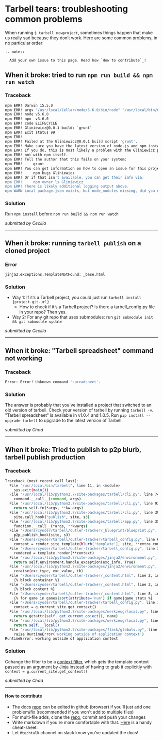 # Tarbell tears: troubleshooting common problems

When running `$ tarbell newproject`, sometimes things happen that make us really sad because they don’t work. Here are some common problems, in no particular order:

```eval_rst
.. note::

  Add your own issue to this page. Read how `How to contribute`_!
```

## When it broke: tried to run `npm run build && npm run watch`

### Traceback

```sh
npm ERR! Darwin 15.5.0
npm ERR! argv "/usr/local/Cellar/node/5.6.0/bin/node" "/usr/local/bin/npm" "run" "build"
npm ERR! node v5.6.0
npm ERR! npm  v3.6.0
npm ERR! code ELIFECYCLE
npm ERR! Gliniewicz@0.0.1 build: `grunt`
npm ERR! Exit status 99
npm ERR!
npm ERR! Failed at the Gliniewicz@0.0.1 build script 'grunt'.
npm ERR! Make sure you have the latest version of node.js and npm installed.
npm ERR! If you do, this is most likely a problem with the Gliniewicz package,
npm ERR! not with npm itself.
npm ERR! Tell the author that this fails on your system:
npm ERR!     grunt
npm ERR! You can get information on how to open an issue for this project with:
npm ERR!     npm bugs Gliniewicz
npm ERR! Or if that isn't available, you can get their info via:
npm ERR!     npm owner ls Gliniewicz
npm ERR! There is likely additional logging output above.
npm WARN Local package.json exists, but node_modules missing, did you mean to install?
```
### Solution

Run `npm install` before `npm run build && npm run watch`

_submitted by Cecilia_

----------

## When it broke: running `tarbell publish` on a cloned project

### Error 

```sh
jinja2.exceptions.TemplateNotFound: _base.html
``````

### Solution 

- Way 1: If it’s a Tarbell project, you could just run `tarbell install {project-git-url}`
    * How to check if it’s a Tarbell project? Is there a tarbell_config.py file in your repo? Then yes.
- Way 2: For any git repo that uses submodules: run `git submodule init && git submodule update`

_submitted by Cecilia_

----------

## When it broke: "Tarbell spreadsheet" command not working

### Traceback

```sh
Error: Error! Unknown command 'spreadsheet'.
```

### Solution

The answer is probably that you've installed a project that switched to an old version of tarbell. Check your version of tarbell by running `tarbell -v`. "Tarbell spreadsheet" is available in v1.0.4 and 1.0.5. Run `pip install --upgrade tarbell` to upgrade to the latest version of Tarbell.

_submitted by Chad_

----------

## When it broke: Tried to publish to p2p blurb, tarbell publish production

### Traceback

```sh
Traceback (most recent call last):
  File "/usr/local/bin/tarbell", line 11, in <module>
    sys.exit(main())
  File "/usr/local/lib/python2.7/site-packages/tarbell/cli.py", line 74, in main
    command.__call__(command, args)
  File "/usr/local/lib/python2.7/site-packages/tarbell/cli.py", line 931, in __call__
    return self.fn(*args, **kw_args)
  File "/usr/local/lib/python2.7/site-packages/tarbell/cli.py", line 390, in tarbell_publish
    site.call_hook("publish", site, s3)
  File "/usr/local/lib/python2.7/site-packages/tarbell/app.py", line 359, in call_hook
    function.__call__(*args, **kwargs)
  File "/Users/cyoder/tarbell/cutler-tracker/_blueprint/blueprint.py", line 159, in p2p_publish
    p2p_publish_hook(site, s3)
  File "/Users/cyoder/tarbell/cutler-tracker/tarbell_config.py", line 68, in p2p_publish_blurb
    content = render_site_template(blurb['template'], site, **extra_context)
  File "/Users/cyoder/tarbell/cutler-tracker/tarbell_config.py", line 39, in render_site_template
    rendered = template.render(**context)
  File "/usr/local/lib/python2.7/site-packages/jinja2/environment.py", line 969, in render
    return self.environment.handle_exception(exc_info, True)
  File "/usr/local/lib/python2.7/site-packages/jinja2/environment.py", line 742, in handle_exception
    reraise(exc_type, exc_value, tb)
  File "/Users/cyoder/tarbell/cutler-tracker/_content.html", line 2, in top-level template code
    {% block container %}
  File "/Users/cyoder/tarbell/cutler-tracker/_content.html", line 3, in block "container"
    {% block content %}
  File "/Users/cyoder/tarbell/cutler-tracker/_content.html", line 8, in block "content"
    {% for game in games|sort(attribute='num') if game|game_stats %}
  File "/Users/cyoder/tarbell/cutler-tracker/tarbell_config.py", line 102, in game_stats
    context = g.current_site.get_context()
  File "/usr/local/lib/python2.7/site-packages/werkzeug/local.py", line 343, in __getattr__
    return getattr(self._get_current_object(), name)
  File "/usr/local/lib/python2.7/site-packages/werkzeug/local.py", line 302, in _get_current_object
    return self.__local()
  File "/usr/local/lib/python2.7/site-packages/flask/globals.py", line 27, in _lookup_app_object
    raise RuntimeError('working outside of application context')
RuntimeError: working outside of application context
```

### Solution

Cchange the filter to be a [context filter](http://flask.pocoo.org/docs/0.11/api/#flask.Blueprint.app_context_processor), which gets the template context passed as an argument by Jinja instead of having to grab it explicitly  with `context = g.current_site.get_context()`

_submitted by Chad_

----------

#### How to contribute
* The docs [repo](https://github.com/newsapps/docs) can be edited in github (browser) if you'll just add one problem/fix (recommended if you won't add to multiple files)
* For multi-file adds, clone the [repo](https://github.com/newsapps/docs), commit and push your changes
* Write markdown if you're more comfortable with that. [Here](https://github.com/adam-p/markdown-here/wiki/Markdown-Cheatsheet) is a handy cheat-sheet.
* Let `#techtalk` channel on slack know you've updated the docs!
